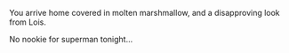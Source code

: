 You arrive home covered in molten marshmallow, and a disapproving look from Lois.

No nookie for superman tonight...